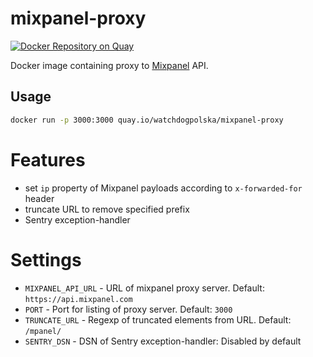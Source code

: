 # mixpanel-proxy

[![Docker Repository on Quay](https://quay.io/repository/watchdogpolska/mixpanel-proxy/status "Docker Repository on Quay")](https://quay.io/repository/watchdogpolska/mixpanel-proxy)

Docker image containing proxy to [Mixpanel](https://mixpanel.com/) API.

## Usage

```.bash
docker run -p 3000:3000 quay.io/watchdogpolska/mixpanel-proxy
```

# Features

* set ```ip``` property of Mixpanel payloads according to ```x-forwarded-for``` header
* truncate URL to remove specified prefix
* Sentry exception-handler

# Settings

* ```MIXPANEL_API_URL``` - URL of mixpanel proxy server. Default: ```https://api.mixpanel.com```
* ```PORT``` - Port for listing of proxy server. Default: ```3000```
* ```TRUNCATE_URL``` - Regexp of truncated elements from URL. Default: ```/mpanel/```
* ```SENTRY_DSN``` - DSN of Sentry exception-handler: Disabled by default
